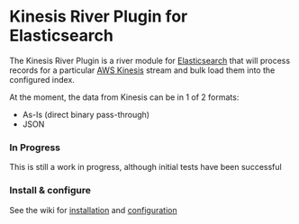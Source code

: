 # Kinesis River Plugin for Elasticsearch

The Kinesis River Plugin is a river module for [Elasticsearch](elasticsearch.org) that will process records for a particular [AWS Kinesis](aws.amazon.com/kinesis) stream
and bulk load them into the configured index.

At the moment, the data from Kinesis can be in 1 of 2 formats:

* As-Is (direct binary pass-through)
* JSON


### In Progress
This is still a work in progress, although initial tests have been successful


### Install & configure
See the wiki for [installation](wiki/-Install) and [configuration](wiki/Configuration)